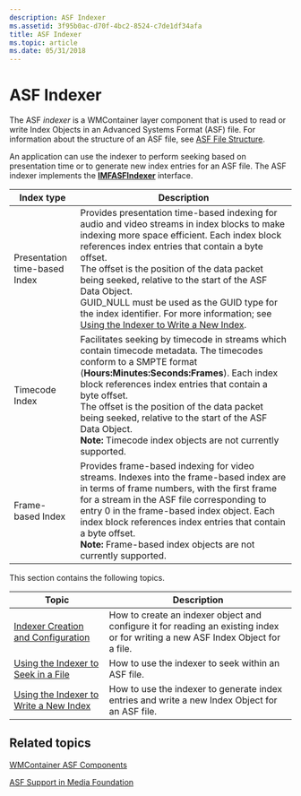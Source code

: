 ```yaml
---
description: ASF Indexer
ms.assetid: 3f95b0ac-d70f-4bc2-8524-c7de1df34afa
title: ASF Indexer
ms.topic: article
ms.date: 05/31/2018
---
```


# ASF Indexer

The ASF *indexer* is a WMContainer layer component that is used to read or write Index Objects in an Advanced Systems Format (ASF) file. For information about the structure of an ASF file, see [ASF File Structure](asf-file-structure.md).

An application can use the indexer to perform seeking based on presentation time or to generate new index entries for an ASF file. The ASF indexer implements the [**IMFASFIndexer**](/windows/desktop/api/wmcontainer/nn-wmcontainer-imfasfindexer) interface.




| Index type | Description | 
|------------|-------------|
| Presentation time-based Index | Provides presentation time-based indexing for audio and video streams in index blocks to make indexing more space efficient. Each index block references index entries that contain a byte offset. <br /> The offset is the position of the data packet being seeked, relative to the start of the ASF Data Object.<br /> GUID_NULL must be used as the GUID type for the index identifier. For more information; see <a href="using-the-indexer-to-write-a-new-index.md">Using the Indexer to Write a New Index</a>.<br /> | 
| Timecode Index | Facilitates seeking by timecode in streams which contain timecode metadata. The timecodes conform to a SMPTE format (**Hours:Minutes:Seconds:Frames**). Each index block references index entries that contain a byte offset. <br> The offset is the position of the data packet being seeked, relative to the start of the ASF Data Object.<br> **Note:** Timecode index objects are not currently supported.<br> | 
| Frame-based Index | Provides frame-based indexing for video streams. Indexes into the frame-based index are in terms of frame numbers, with the first frame for a stream in the ASF file corresponding to entry 0 in the frame-based index object. Each index block references index entries that contain a byte offset.<br> **Note:** Frame-based index objects are not currently supported.<br> | 




 

This section contains the following topics.



| Topic                                                                                | Description                                                                                                                      |
|--------------------------------------------------------------------------------------|----------------------------------------------------------------------------------------------------------------------------------|
| [Indexer Creation and Configuration](indexer-creation-and-configuration.md)         | How to create an indexer object and configure it for reading an existing index or for writing a new ASF Index Object for a file. |
| [Using the Indexer to Seek in a File](using-the-indexer-to-seek.md)                 | How to use the indexer to seek within an ASF file.                                                                               |
| [Using the Indexer to Write a New Index](using-the-indexer-to-write-a-new-index.md) | How to use the indexer to generate index entries and write a new Index Object for an ASF file.                                   |



 

## Related topics

<dl> <dt>

[WMContainer ASF Components](wmcontainer-asf-components.md)
</dt> <dt>

[ASF Support in Media Foundation](asf-support-in-media-foundation.md)
</dt> </dl>

 

 




